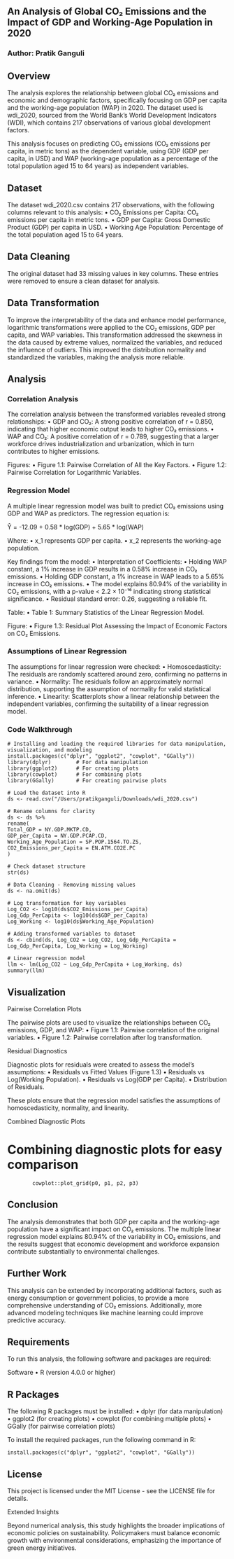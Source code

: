 ## An Analysis of Global CO₂ Emissions and the Impact of GDP and Working-Age Population in 2020

### Author: Pratik Ganguli 

## Overview

The analysis explores the relationship between global CO₂ emissions and economic and demographic factors, specifically focusing on GDP per capita and the working-age population (WAP) in 2020. The dataset used is wdi_2020, sourced from the World Bank’s World Development Indicators (WDI), which contains 217 observations of various global development factors.

This analysis focuses on predicting CO₂ emissions (CO₂ emissions per capita, in metric tons) as the dependent variable, using GDP (GDP per capita, in USD) and WAP (working-age population as a percentage of the total population aged 15 to 64 years) as independent variables.

## Dataset

The dataset wdi_2020.csv contains 217 observations, with the following columns relevant to this analysis:
	•	CO₂ Emissions per Capita: CO₂ emissions per capita in metric tons.
	•	GDP per Capita: Gross Domestic Product (GDP) per capita in USD.
	•	Working Age Population: Percentage of the total population aged 15 to 64 years.

## Data Cleaning

The original dataset had 33 missing values in key columns. These entries were removed to ensure a clean dataset for analysis.

## Data Transformation

To improve the interpretability of the data and enhance model performance, logarithmic transformations were applied to the CO₂ emissions, GDP per capita, and WAP variables. This transformation addressed the skewness in the data caused by extreme values, normalized the variables, and reduced the influence of outliers. This improved the distribution normality and standardized the variables, making the analysis more reliable.

## Analysis

### Correlation Analysis

The correlation analysis between the transformed variables revealed strong relationships:
	•	GDP and CO₂: A strong positive correlation of r = 0.850, indicating that higher economic output leads to higher CO₂ emissions.
	•	WAP and CO₂: A positive correlation of r = 0.789, suggesting that a larger workforce drives industrialization and urbanization, which in turn contributes to higher emissions.

Figures:
	•	Figure 1.1: Pairwise Correlation of All the Key Factors.
	•	Figure 1.2: Pairwise Correlation for Logarithmic Variables.

### Regression Model

A multiple linear regression model was built to predict CO₂ emissions using GDP and WAP as predictors. The regression equation is:

Ŷ = -12.09 + 0.58 * log(GDP) + 5.65 * log(WAP)

Where:
	•	x_1 represents GDP per capita.
	•	x_2 represents the working-age population.

Key findings from the model:
	•	Interpretation of Coefficients:
	•	Holding WAP constant, a 1% increase in GDP results in a 0.58% increase in CO₂ emissions.
	•	Holding GDP constant, a 1% increase in WAP leads to a 5.65% increase in CO₂ emissions.
	•	The model explains 80.94% of the variability in CO₂ emissions, with a p-value < 2.2 × 10⁻¹⁶ indicating strong statistical significance.
	•	Residual standard error: 0.26, suggesting a reliable fit.

Table:
	•	Table 1: Summary Statistics of the Linear Regression Model.

Figure:
	•	Figure 1.3: Residual Plot Assessing the Impact of Economic Factors on CO₂ Emissions.

### Assumptions of Linear Regression

The assumptions for linear regression were checked:
	•	Homoscedasticity: The residuals are randomly scattered around zero, confirming no patterns in variance.
	•	Normality: The residuals follow an approximately normal distribution, supporting the assumption of normality for valid statistical inference.
	•	Linearity: Scatterplots show a linear relationship between the independent variables, confirming the suitability of a linear regression model.

### Code Walkthrough

	# Installing and loading the required libraries for data manipulation, visualization, and modeling
	install.packages(c("dplyr", "ggplot2", "cowplot", "GGally"))
	library(dplyr)        # For data manipulation
	library(ggplot2)      # For creating plots
	library(cowplot)      # For combining plots
	library(GGally)       # For creating pairwise plots

	# Load the dataset into R
	ds <- read.csv("/Users/pratikganguli/Downloads/wdi_2020.csv")

	# Rename columns for clarity
	ds <- ds %>%
  	rename(
    Total_GDP = NY.GDP.MKTP.CD,
    GDP_per_Capita = NY.GDP.PCAP.CD,
    Working_Age_Population = SP.POP.1564.TO.ZS,
    CO2_Emissions_per_Capita = EN.ATM.CO2E.PC
  	)

	# Check dataset structure
	str(ds)

	# Data Cleaning - Removing missing values
	ds <- na.omit(ds)
	
	# Log transformation for key variables
	Log_CO2 <- log10(ds$CO2_Emissions_per_Capita)
	Log_Gdp_PerCapita <- log10(ds$GDP_per_Capita)
	Log_Working <- log10(ds$Working_Age_Population)
	
	# Adding transformed variables to dataset
	ds <- cbind(ds, Log_CO2 = Log_CO2, Log_Gdp_PerCapita = Log_Gdp_PerCapita, Log_Working = Log_Working)
	
	# Linear regression model
	llm <- lm(Log_CO2 ~ Log_Gdp_PerCapita + Log_Working, ds)
	summary(llm)

## Visualization

Pairwise Correlation Plots

The pairwise plots are used to visualize the relationships between CO₂ emissions, GDP, and WAP:
	•	Figure 1.1: Pairwise correlation of the original variables.
	•	Figure 1.2: Pairwise correlation after log transformation.

Residual Diagnostics

Diagnostic plots for residuals were created to assess the model’s assumptions:
	•	Residuals vs Fitted Values (Figure 1.3)
	•	Residuals vs Log(Working Population).
	•	Residuals vs Log(GDP per Capita).
	•	Distribution of Residuals.

These plots ensure that the regression model satisfies the assumptions of homoscedasticity, normality, and linearity.

Combined Diagnostic Plots

# Combining diagnostic plots for easy comparison 
			cowplot::plot_grid(p0, p1, p2, p3)

## Conclusion

The analysis demonstrates that both GDP per capita and the working-age population have a significant impact on CO₂ emissions. The multiple linear regression model explains 80.94% of the variability in CO₂ emissions, and the results suggest that economic development and workforce expansion contribute substantially to environmental challenges.

## Further Work

This analysis can be extended by incorporating additional factors, such as energy consumption or government policies, to provide a more comprehensive understanding of CO₂ emissions. Additionally, more advanced modeling techniques like machine learning could improve predictive accuracy.

## Requirements

To run this analysis, the following software and packages are required:

Software
	•	R (version 4.0.0 or higher)

## R Packages

The following R packages must be installed:
	•	dplyr (for data manipulation)
	•	ggplot2 (for creating plots)
	•	cowplot (for combining multiple plots)
	•	GGally (for pairwise correlation plots)

To install the required packages, run the following command in R:

	install.packages(c("dplyr", "ggplot2", "cowplot", "GGally"))

## License

This project is licensed under the MIT License - see the LICENSE file for details.


Extended Insights

Beyond numerical analysis, this study highlights the broader implications of economic policies on sustainability. Policymakers must balance economic growth with environmental considerations, emphasizing the importance of green energy initiatives.

